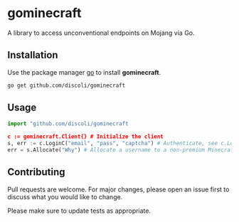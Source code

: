 # gominecraft

A library to access unconventional endpoints on Mojang via Go.

## Installation

Use the package manager [go](https://golang.org/) to install **gominecraft**.

```bash
go get github.com/discoli/gominecraft
```

## Usage

```python
import "github.com/discoli/gominecraft

c := gominecraft.Client{} # Initialize the client
s, err := c.LoginC("email", "pass", "captcha") # Authenticate, see c.Login for an alternative
err = s.Allocate("Why") # Allocate a username to a non-premium Minecraft account
```

## Contributing
Pull requests are welcome. For major changes, please open an issue first to discuss what you would like to change.

Please make sure to update tests as appropriate.
